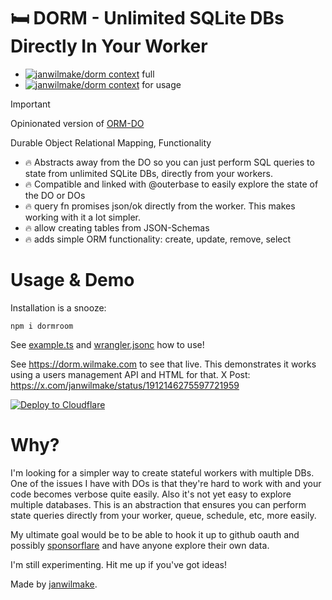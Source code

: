 # 🛏️ DORM - Unlimited SQLite DBs Directly In Your Worker

- [![janwilmake/dorm context](https://badge.forgithub.com/janwilmake/dorm/tree/main)](https://uithub.com/janwilmake/dorm) full
- [![janwilmake/dorm context](https://badge.forgithub.com/janwilmake/dorm?excludePathPatterns=*.html&excludePathPatterns=jsonSchemaToSql.ts&excludePathPatterns=package.json&excludePathPatterns=.gitignore&excludePathPatterns=DORM.ts&excludePathPatterns=wrangler.jsonc)](https://uithub.com/janwilmake/dorm?excludePathPatterns=*.html&excludePathPatterns=jsonSchemaToSql.ts&excludePathPatterns=package.json&excludePathPatterns=.gitignore&excludePathPatterns=DORM.ts&excludePathPatterns=wrangler.jsonc) for usage

> [!IMPORTANT]
> Opinionated version of [ORM-DO](https://github.com/janwilmake/orm-do)

Durable Object Relational Mapping, Functionality

- 🔥 Abstracts away from the DO so you can just perform SQL queries to state from unlimited SQLite DBs, directly from your workers.
- 🔥 Compatible and linked with @outerbase to easily explore the state of the DO or DOs
- 🔥 query fn promises json/ok directly from the worker. This makes working with it a lot simpler.
- 🔥 allow creating tables from JSON-Schemas
- 🔥 adds simple ORM functionality: create, update, remove, select

# Usage & Demo

Installation is a snooze:

```
npm i dormroom
```

See [example.ts](example.ts) and [wrangler.jsonc](wrangler.jsonc) how to use!

See https://dorm.wilmake.com to see that live. This demonstrates it works using a users management API and HTML for that. X Post: https://x.com/janwilmake/status/1912146275597721959

[![Deploy to Cloudflare](https://deploy.workers.cloudflare.com/button)](https://deploy.workers.cloudflare.com/?url=https://github.com/janwilmake/dorm)

# Why?

I'm looking for a simpler way to create stateful workers with multiple DBs. One of the issues I have with DOs is that they're hard to work with and your code becomes verbose quite easily. Also it's not yet easy to explore multiple databases. This is an abstraction that ensures you can perform state queries directly from your worker, queue, schedule, etc, more easily.

My ultimate goal would be to be able to hook it up to github oauth and possibly [sponsorflare](https://sponsorflare.com) and have anyone explore their own data.

I'm still experimenting. Hit me up if you've got ideas!

Made by [janwilmake](https://x.com/janwilmake).
